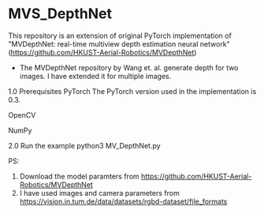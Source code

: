 # MVS_DepthNet
This repository is an extension of original PyTorch implementation of 
"MVDepthNet: real-time multiview depth estimation neural network" 
(https://github.com/HKUST-Aerial-Robotics/MVDepthNet)

- The MVDepthNet repository by Wang et. al. generate depth for two images. I have extended it for multiple images.


1.0 Prerequisites
PyTorch
The PyTorch version used in the implementation is 0.3. 

OpenCV

NumPy

2.0 Run the example
python3 MV_DepthNet.py

PS: 
1) Download the model paramters from https://github.com/HKUST-Aerial-Robotics/MVDepthNet
2) I have used images and camera parameters from https://vision.in.tum.de/data/datasets/rgbd-dataset/file_formats




